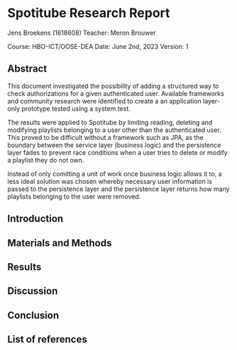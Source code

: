 # Spotitube Research Report

Jens Broekens (1618608)
Teacher: Meron Brouwer

Course: HBO-ICT/OOSE-DEA
Date: June 2nd, 2023
Version: 1

## Abstract
This document investigated the possibility of adding a structured way to check authorizations for a given authenticated user. Available frameworks and community research were identified to create a an application layer-only prototype tested using a system test.

The results were applied to Spotitube by limiting reading, deleting and modifying playlists belonging to a user other than the authenticated user. This proved to be difficult without a framework such as JPA, as the boundary between the service layer (business logic) and the persistence layer fades to prevent race conditions when a user tries to delete or modify a playlist they do not own.

Instead of only comitting a unit of work once business logic allows it to, a less ideal solution was chosen whereby necessary user information is passed to the persistence layer and the persistence layer returns how many playlists belonging to the user were removed.

## Introduction


## Materials and Methods
## Results
## Discussion
## Conclusion
## List of references
